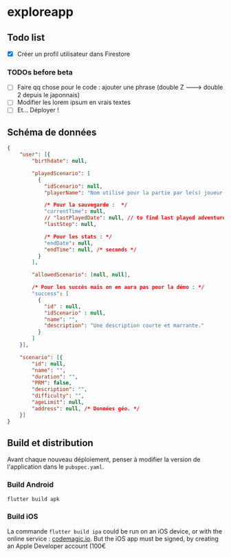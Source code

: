 # exploreapp

## Todo list 

- [x] Créer un profil utilisateur dans Firestore

### TODOs before beta 
- [ ] Faire qq chose pour le code : ajouter une phrase (double Z ---> double 2  depuis le japonnais)
- [ ] Modifier les lorem ipsum en vrais textes 
- [ ] Et... Déployer !

## Schéma de données

```json
{
    "user": [{
        "birthdate": null,

        "playedScenario": [
          {
            "idScenario": null,
            "playerName": "Nom utilisé pour la partie par le(s) joueur(s), pas unique car scénario horodaté.",

            /* Pour la sauvegarde :  */
            "currentTime": null,
            // "lastPlayedDate": null, // to find last played adventure with that id.
            "lastStep": null,

            /* Pour les stats : */
            "endDate": null,
            "endTime": null, /* seconds */
          }
        ],

        "allowedScenario": [null, null],

        /* Pour les succès mais on en aura pas pour la démo : */
        "success": [
          {
            "id" : null, 
            "idScenario" : null,
            "name": "",
            "description": "Une description courte et marrante."
          }  
        ]
    }],

    "scenario": [{
        "id": null,
        "name": "",
        "duration": "",
        "PRM": false,
        "description": "",
        "difficulty": "",
        "ageLimit": null,
        "address": null, /* Données géo. */
    }]
}   
``` 

## Build et distribution

Avant chaque nouveau déploiement, penser à modifier la version de l'application dans le `pubspec.yaml`.

### Build Android

`flutter build apk`

### Build iOS

La commande `flutter build ipa` could be run on an iOS device, or with the online service : [codemagic.io](https://codemagic.io/apps).
But the iOS app must be signed, by creating an Apple Developer account (100€